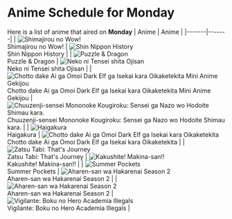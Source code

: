 # Anime Schedule for Monday
Here is a list of anime that aired on **Monday** 
| Anime | Anime |
|-------|-------|
| ![Shimajirou no Wow!](https://cdn.myanimelist.net/images/anime/9/50737.webp)<br>Shimajirou no Wow! | ![Shin Nippon History](https://cdn.myanimelist.net/images/anime/1433/134811.webp)<br>Shin Nippon History |
| ![Puzzle & Dragon](https://cdn.myanimelist.net/images/anime/1460/149962.webp)<br>Puzzle & Dragon | ![Neko ni Tensei shita Ojisan](https://cdn.myanimelist.net/images/anime/1562/149986.webp)<br>Neko ni Tensei shita Ojisan |
| ![Chotto dake Ai ga Omoi Dark Elf ga Isekai kara Oikaketekita Mini Anime Gekijou](https://cdn.myanimelist.net/images/anime/1707/149093.webp)<br>Chotto dake Ai ga Omoi Dark Elf ga Isekai kara Oikaketekita Mini Anime Gekijou | ![Chuuzenji-sensei Mononoke Kougiroku: Sensei ga Nazo wo Hodoite Shimau kara.](https://cdn.myanimelist.net/images/anime/1770/148195.webp)<br>Chuuzenji-sensei Mononoke Kougiroku: Sensei ga Nazo wo Hodoite Shimau kara. |
| ![Haigakura](https://cdn.myanimelist.net/images/anime/1214/142185.webp)<br>Haigakura | ![Chotto dake Ai ga Omoi Dark Elf ga Isekai kara Oikaketekita](https://cdn.myanimelist.net/images/anime/1192/148314.webp)<br>Chotto dake Ai ga Omoi Dark Elf ga Isekai kara Oikaketekita |
| ![Zatsu Tabi: That's Journey](https://cdn.myanimelist.net/images/anime/1944/148218.webp)<br>Zatsu Tabi: That's Journey | ![Kakushite! Makina-san!!](https://cdn.myanimelist.net/images/anime/1843/146935.webp)<br>Kakushite! Makina-san!! |
| ![Summer Pockets](https://cdn.myanimelist.net/images/anime/1691/148602.webp)<br>Summer Pockets | ![Aharen-san wa Hakarenai Season 2](https://cdn.myanimelist.net/images/anime/1501/148355.webp)<br>Aharen-san wa Hakarenai Season 2 |
| ![Aharen-san wa Hakarenai Season 2](https://cdn.myanimelist.net/images/anime/1501/148355.webp)<br>Aharen-san wa Hakarenai Season 2 | ![Vigilante: Boku no Hero Academia Illegals](https://cdn.myanimelist.net/images/anime/1538/148604.webp)<br>Vigilante: Boku no Hero Academia Illegals |
